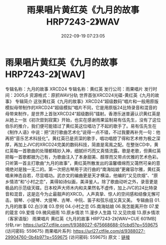 ﻿---
title: 雨果唱片黄红英《九月的故事HRP7243-2》WAV
date: 2022-09-19 07:23:05
categories: WAV车载音乐、镜像
tags: 华语中文
---
# 雨果唱片黄红英《九月的故事HRP7243-2》[WAV]

专辑名称：九月的故事 XRCD24
专辑名称：黄红英
发行公司：雨果唱片
发行时间：2005,6
资源格式：原抓WAV分轨
世界首张XRCD24光碟-黄红英《九月的故事》
专辑简介
这张黄红英《九月的故事》XRCD24“超级数码”唱片和一般用原版模拟母带制作的XRCD24“超级模拟”唱片不同，它是用原版24比特录音和混音的母带来制作，是世界上首张XRCD24“超级数码”镭射。香港乐迷普遍认识黄红英是从她上一张《初次尝到寂寞》开始，也实在感谢雨果监制易有伍先生，没有了这位伯乐的推介，我们便可能错过了黄红英这位唱功了不起的歌手了。易有伍先生在《制作人语》中说：把“流行歌曲艺术化”说得一点不错，不过我要再补充一句：他再把“音乐艺术科技化”。黄红英已是资深的歌手，唱功唱腔了得和艺术修为极之深厚，再加上JVC的XRCD24完美的数码科技，简直是鸾鳯之配。在整张CD中，黄红英每一首歌曲的处理都精妙入神，细腻纤巧而又真情流露。歌是老歌，但黄红英把每一首歌都据为己有，为歌曲注入了本身甜美、醇厚而又带点优雅的艺术色彩。只听第一首主打歌曲“九月的故事”，黄红英所散发出的温馨缠绵而又蔼然可亲的意境绝对是独一无二的。第一次把古琴用于流行曲的“南海姑娘”更雍容尔雅，黄红英唱来神态自若，尽显唱功。武亦文的编曲更是天才横溢，他编的“又见炊烟”、“原乡情浓”和“小村之恋”，美得如诗似画，美泽鉴人。除了歌曲动听之外，录音更是极品的示范级天碟。日本校声大师木内和夫果然名不虚传，加上JVC的24比特录音和混音，这是迄今为止最靓声的XRCD。人声真挚、惊人的空间感和结像无懈可击。钢琴、小提琴、大提琴、古琴、中阮、笛子和弦乐组又真又美。
专辑曲目
01.九月的故事
02.白沙滩
03.奈何
04.小村之恋
05.南海姑娘
06.我怎能离开你
07.爱的箴言
09.爱情
09.微风细雨
10.原乡情浓
11.漫步人生路
12.又见炊烟
13.原乡情浓（客家语版）
雨果唱片 黄红英《九月的故事 HRP7243-2》[WAV+CUE 601MB] 分轨.rar: https://url27.ctfile.com/f/9388027-675668688-01cbd5?p=559675
(访问密码: 559675)
雨果唱片系列: https://url27.ctfile.com/d/9388027-29904760-0b4b97?p=559675
(访问密码: 559675)
原文：[链接](https://blog.sina.com.cn/s/blog_1647c7e7601030zhn.html)